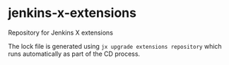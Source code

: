 # jenkins-x-extensions

Repository for Jenkins X extensions

The lock file is generated using `jx upgrade extensions repository` which runs automatically as part of the CD process.
